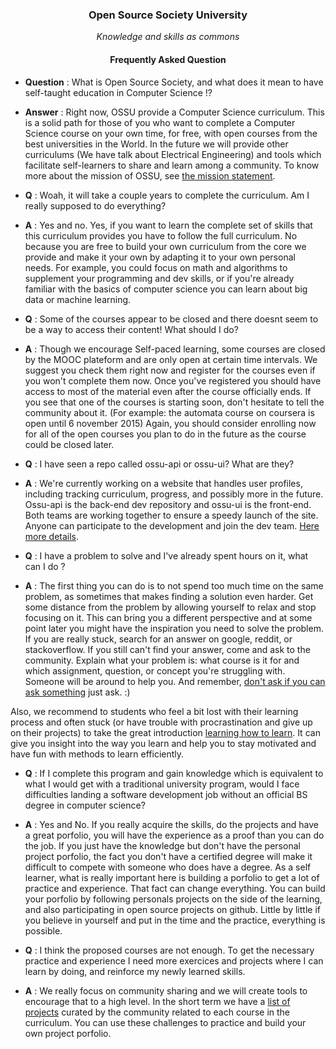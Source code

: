 <h3 align="center">Open Source Society University</h3>
<p align="center">
	<i>Knowledge and skills as commons</i>
</p>

<h4 align="center">Frequently Asked Question</h4>

* **Question** : What is Open Source Society, and what does it mean to have self-taught education in Computer Science !?

* **Answer** : Right now, OSSU provide a Computer Science curriculum. This is a solid path for those of you who want to complete a Computer Science course on your own time, for free, with open courses from the best universities in the World. In the future we will provide other curriculums (We have talk about Electrical Engineering) and tools which facilitate self-learners to share and learn among a community. To know more about the mission of OSSU, see [the mission statement](MISSION.md).


* **Q** : Woah, it will take a couple years to complete the curriculum. Am I really supposed to do everything?

* **A** : Yes and no. Yes, if you want to learn the complete set of skills that this curriculum provides you have to follow the full curriculum. No because you are free to build your own curriculum from the core we provide and make it your own by adapting it to your own personal needs. For example, you could focus on math and algorithms to supplement your programming and dev skills, or if you're already familiar with the basics of computer science you can learn about big data or machine learning.


* **Q** : Some of the courses appear to be closed and there doesnt seem to be a way to access their content! What should I do?

* **A** : Though we encourage Self-paced learning, some courses are closed by the MOOC plateform and are only open at certain time intervals. We suggest you check them right now and register for the courses even if you won't complete them now. Once you've registered you should have access to most of the material even after the course officially ends. If you see that one of the courses is starting soon, don't hesitate to tell the community about it. (For example: the automata course on coursera is open until 6 november 2015) Again, you should consider enrolling now for all of the open courses you plan to do in the future as the course could be closed later.


* **Q** : I have seen a repo called ossu-api or ossu-ui? What are they?

* **A** : We're currently working on a website that handles user profiles, including tracking curriculum, progress, and possibly more in the future. Ossu-api is the back-end dev repository and ossu-ui is the front-end. Both teams are working together to ensure a speedy launch of the site. Anyone can participate to the development and join the dev team. [Here more details](https://github.com/open-source-society/ossu-ui/blob/develop/CONTRIBUTING.md).


* **Q** : I have a problem to solve and I've already spent hours on it, what can I do ? 
* **A** : The first thing you can do is to not spend too much time on the same problem, as sometimes that makes finding a solution even harder. Get some distance from the problem by allowing yourself to relax and stop focusing on it. This can bring you a different perspective and at some point later you might have the inspiration you need to solve the problem. If you are really stuck, search for an answer on google, reddit, or stackoverflow. If you still can't find your answer, come and ask to the community. Explain what your problem is: what course is it for and which assignment, question, or concept you're struggling with. Someone will be around to help you. And remember, [don't ask if you can ask something](http://sol.gfxile.net/dontask.html) just ask. :)

Also, we recommend to students who feel a bit lost with their learning process and often stuck (or have trouble with procrastination and give up on their projects) to take the great introduction [learning how to learn](https://www.coursera.org/learn/learning-how-to-learn/). It can give you insight into the way you learn and help you to stay motivated and have fun with methods to learn efficiently.

* **Q** : If I complete this program and gain knowledge which is equivalent to what I would get with a traditional university program, would I face difficulties landing a software development job without an official BS degree in computer science?

* **A** : Yes and No. If you really acquire the skills, do the projects and have a great porfolio, you will have the experience as a proof than you can do the job. If you just have the knowledge but don't have the personal project porfolio, the fact you don't have a certified degree will make it difficult to compete with someone who does have a degree. As a self learner, what is really important here is building a porfolio to get a lot of practice and experience. That fact can change everything. You can build your porfolio by following personals projects on the side of the learning, and also participating in open source projects on github.
Little by little if you believe in yourself and put in the time and the practice, everything is possible. 


* **Q** : I think the proposed courses are not enough. To get the necessary practice and experience I need more exercices and projects where I can learn by doing, and reinforce my newly learned skills.

* **A** : We really focus on community sharing and we will create tools to encourage that to a high level. In the short term we have a [list of projects](PROJECTS.md) curated by the community related to each course in the curriculum. You can use these challenges to practice and build your own project porfolio. 
